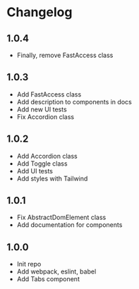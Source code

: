 # Changelog

## 1.0.4
*   Finally, remove FastAccess class

## 1.0.3
*   Add FastAccess class
*   Add description to components in docs
*   Add new UI tests
*   Fix Accordion class

## 1.0.2
*   Add Accordion class
*   Add Toggle class
*   Add UI tests
*   Add styles with Tailwind

## 1.0.1
*   Fix AbstractDomElement class
*   Add documentation for components

## 1.0.0
*   Init repo
*   Add webpack, eslint, babel
*   Add Tabs component